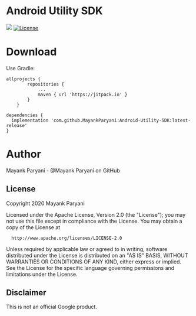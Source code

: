# Android Utility SDK
[![](https://jitpack.io/v/MayankParyani/Android-Utility-SDK.svg)](https://jitpack.io/#MayankParyani/Android-Utility-SDK)
[![License](https://img.shields.io/badge/License-Apache%202.0-blue.svg)](https://opensource.org/licenses/Apache-2.0)

# Download
Use Gradle:

```top level gradle
allprojects {
		repositories {
			...
			maven { url 'https://jitpack.io' }
		}
	}

dependencies {
  implementation 'com.github.MayankParyani:Android-Utility-SDK:latest-release'
}
```
# Author

Mayank Paryani - @Mayank Paryani on GitHub

## License

Copyright 2020 Mayank Paryani

   Licensed under the Apache License, Version 2.0 (the "License");
   you may not use this file except in compliance with the License.
   You may obtain a copy of the License at
         
      http://www.apache.org/licenses/LICENSE-2.0

   Unless required by applicable law or agreed to in writing, software
   distributed under the License is distributed on an "AS IS" BASIS,
   WITHOUT WARRANTIES OR CONDITIONS OF ANY KIND, either express or implied.
   See the License for the specific language governing permissions and
   limitations under the License.

Disclaimer
---------
This is not an official Google product.
